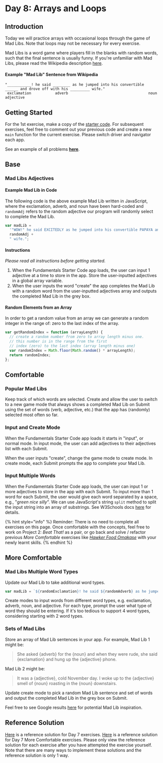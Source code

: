 # Day 8: Arrays and Loops

## Introduction

Today we will practice arrays with occasional loops through the game of Mad Libs. Note that loops may not be necessary for every exercise.

Mad Libs is a word game where players fill in the blanks with random words, such that the final sentence is usually funny. If you're unfamiliar with Mad Libs, please read the Wikipedia description [here](https://en.wikipedia.org/wiki/Mad_Libs).

#### Example "Mad Lib" Sentence from Wikipedia

```
"___________! he said ________ as he jumped into his convertible ______ and drove off with his _________ wife."
 exclamation           adverb                                     noun                         adjective
```

## Getting Started

For the 1st exercise, make a copy of the [starter code](https://github.com/rocketacademy/fundamentals-starter-code). For subsequent exercises, feel free to comment out your previous code and create a new `main` function for the current exercise. Please switch driver and navigator each app.

See an example of all problems [**here**](https://rocketacademy.github.io/fundamentals-starter-code/day7/index.html).

## Base

### Mad Libs Adjectives

#### Example Mad Lib in Code

The following code is the above example Mad Lib written in JavaScript, where the exclamation, adverb, and noun have been hard-coded and `randomAdj` refers to the random adjective our program will randomly select to complete the Mad Lib.

```javascript
var madLib =
  '"WOW!" he said EXCITEDLY as he jumped into his convertible PAPAYA and drove off with his ' +
  randomAdj +
  " wife.";
```

#### Instructions

_Please read all instructions before getting started._

1. When the Fundamentals Starter Code app loads, the user can input 1 adjective at a time to store in the app. Store the user-inputted adjectives in a global array variable.
2. When the user inputs the word "create" the app completes the Mad Lib with a random word from the user-inputted adjectives array and outputs the completed Mad Lib in the grey box.

#### Random Elements from an Array

In order to get a random value from an array we can generate a random integer in the range of: zero to the last index of the array.

```javascript
var getRandomIndex = function (arrayLength) {
  // create a random number from zero to array length minus one.
  // this number is in the range from the first
  // index (zero) to the last index (array length minus one)
  var randomIndex = Math.floor(Math.random() * arrayLength);
  return randomIndex;
};
```

## Comfortable

### Popular Mad Libs

Keep track of which words are selected. Create and allow the user to switch to a new game mode that always shows a completed Mad Lib on Submit using the set of words (verb, adjective, etc.) that the app has (randomly) selected most often so far.

### Input and Create Mode

When the Fundamentals Starter Code app loads it starts in "input", or normal mode. In input mode, the user can add adjectives to their adjectives list with each Submit.

When the user inputs "create", change the game mode to create mode. In create mode, each Submit prompts the app to complete your Mad Lib.

### Input Multiple Words

When the Fundamentals Starter Code app loads, the user can input 1 or more adjectives to store in the app with each Submit. To input more than 1 word for each Submit, the user would give each word separated by a space, e.g., "_green nice silly_". We can use JavaScript's string `split` method to split the input string into an array of substrings. See W3Schools docs [here](https://www.w3schools.com/jsref/jsref_split.asp) for details.

{% hint style="info" %}
Reminder: There is no need to complete all exercises on this page. Once comfortable with the concepts, feel free to work on Project 2: _Beat That!_ as a pair, or go back and solve / refactor previous _More Comfortable_ exercises like [_Hawker Food Omakase_](day-4-if-statements-boolean-or.md#hawker-food-omakase) with your newly learnt skills.
{% endhint %}

## More Comfortable

### Mad Libs Multiple Word Types

Update our Mad Lib to take additional word types.

```javascript
var madLib = `${randomExclamation}! he said ${randomAdverb} as he jumped into his convertible ${randomNoun} and drove off with his ${randomAdj} wife.`;
```

Create modes to input words from different word types, e.g. exclamation, adverb, noun, and adjective. For each type, prompt the user what type of word they should be entering. If it's too tedious to support 4 word types, considering starting with 2 word types.

### Sets of Mad Libs

Store an array of Mad Lib sentences in your app. For example, Mad Lib 1 might be:

> She asked {adverb} for the {noun} and when they were rude, she said {exclamation} and hung up the {adjective} phone.

Mad Lib 2 might be:

> It was a {adjective}, cold November day. I woke up to the {adjective} smell of {noun} roasting in the {noun} downstairs.

Update create mode to pick a random Mad Lib sentence and set of words and output the completed Mad Lib in the grey box on Submit.

Feel free to see Google results [here](https://www.google.com/search?q=mad+lib+examples&tbm=isch) for potential Mad Lib inspiration.

## Reference Solution

[Here](https://github.com/rocketacademy/fundamentals-starter-code/tree/day7) is a reference solution for Day 7 exercises. [Here](https://github.com/rocketacademy/fundamentals-starter-code/tree/day7-moreComfortable) is a reference solution for Day 7 More Comfortable exercises. Please only view the reference solution for each exercise after you have attempted the exercise yourself. Note that there are many ways to implement these solutions and the reference solution is only 1 way.
